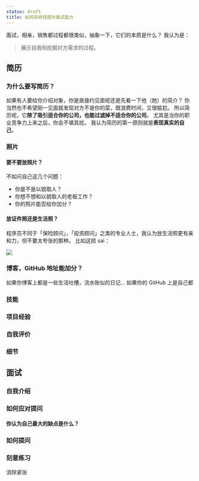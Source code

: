 ```yaml
---
status: draft
title: 如何系统性提升面试能力
---
```

面试，相亲，销售都过程都很类似，抽象一下，它们的本质是什么？
我认为是：
>展示自我和挖掘对方需求的过程。

## 简历
### 为什么要写简历？
如果有人要给你介绍对象，你是直接约见面呢还是先看一下他（她）的简介？
你当然也不希望刚一见面就发现对方不是你的菜，既浪费时间，又很尴尬。
所以简历呢，它**除了吸引适合你的公司，也能过滤掉不适合你的公司**。
尤其是当你的职业竞争力上来之后，你会不堪其扰。
我认为简历的第一原则就是**表现真实的自己**。

### 照片
#### 要不要放照片？
不如问自己这几个问题：
- 你是不是以貌取人？
- 你想不想和以貌取人的老板工作？
- 你的照片能否给你加分？
#### 放证件照还是生活照？
程序员不同于「保险顾问」，「投资顾问」之类的专业人士，我认为放生活照更有亲和力，但不要太夸张的那种。
比如这损 sai：

![](./_image/2016-09-09-11-14-55.jpg?r=41)

### 博客，GitHub 地址能加分？
如果你博客上都是一些生活吐槽，流水账似的日记...
如果你的 GitHub 上是自己都
### 技能
### 项目经验
### 自我评价
### 细节
## 面试
### 自我介绍
### 如何应对提问
#### 你认为自己最大的缺点是什么？
### 如何提问
### 刻意练习
消除紧张

